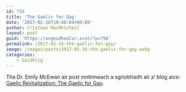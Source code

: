 ```yaml
---
id: 756
title: 'The Gaelic for Gay'
date: '2017-02-16T19:48:04+00:00'
author: Crìstean MacMhìcheil
layout: post
guid: 'https://angeidhealur.scot/?p=756'
permalink: /2017-02-16-the-gaelic-for-gay/
image: /images/posts/2017-02-16-the-gaelic-for-gay.webp
categories:
    - Gàidhlig
---
```


Tha Dr. Emily McEwan air post inntinneach a sgrìobhadh air a’ blog aice: [Gaelic Revitalization: The Gaelic for Gay](http://gaelic.co/gay-gaelic/).
